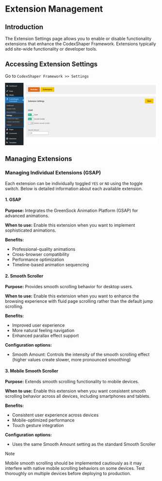 # Extension Management

## Introduction
The Extension Settings page allows you to enable or disable functionality extensions that enhance the CodexShaper Framework. Extensions typically add site-wide functionality or developer tools.

## Accessing Extension Settings
Go to `CodexShaper Framework >> Settings`

<p class="cxf--img-wrapper">
    <img src="/public/assets/framework/images/settings/extension-settings.png" alt="Module Settings Interface">
</p>

## Managing Extensions

<!-- #### Enable/Disable All Extensions
- To enable all extensions, toggle the **Enable All** switch to `YES`.
- To disable all extensions, toggle the **Disable All** switch to `NO`. -->


### Managing Individual Extensions (GSAP)

Each extension can be individually toggled `YES` or `NO` using the toggle switch. Below is detailed information about each available extension.

#### 1. GSAP

**Purpose:** Integrates the GreenSock Animation Platform (GSAP) for advanced animations.

**When to use:** Enable this extension when you want to implement sophisticated animations.

**Benefits:**
- Professional-quality animations
- Cross-browser compatibility
- Performance optimization
- Timeline-based animation sequencing

#### 2. Smooth Scroller

**Purpose:** Provides smooth scrolling behavior for desktop users.

**When to use:** Enable this extension when you want to enhance the browsing experience with fluid page scrolling rather than the default jump scrolling.

**Benefits:**
- Improved user experience
- More natural feeling navigation
- Enhanced parallax effect support

**Configuration options:**
- Smooth Amount: Controls the intensity of the smooth scrolling effect (higher values create slower, more pronounced smoothing)

#### 3. Mobile Smooth Scroller

**Purpose:** Extends smooth scrolling functionality to mobile devices.

**When to use:** Enable this extension when you want consistent smooth scrolling behavior across all devices, including smartphones and tablets.

**Benefits:**
- Consistent user experience across devices
- Mobile-optimized performance
- Touch gesture integration

**Configuration options:**
- Uses the same Smooth Amount setting as the standard Smooth Scroller

>[!NOTE]
> Mobile smooth scrolling should be implemented cautiously as it may interfere with native mobile scrolling behaviors on some devices. Test thoroughly on multiple devices before deploying to production.